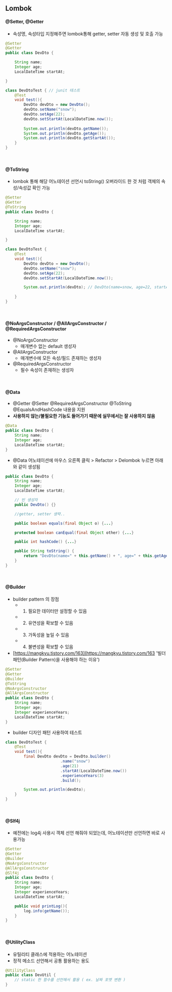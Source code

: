 ## Lombok 


#### @Setter, @Getter 

- 속성명, 속성타입 지정해주면 lombok통해 getter, setter 자동 생성 및 호출 가능

```java 
@Setter
@Getter
public class DevDto {

    String name;
    Integer age;
    LocalDateTime startAt;

}
```

```java
class DevDtoTest { // junit 테스트
    @Test
    void test(){
        DevDto devDto = new DevDto();
        devDto.setName("snow");
        devDto.setAge(22);
        devDto.setStartAt(LocalDateTime.now());
        
        System.out.println(devDto.getName());
        System.out.println(devDto.getAge());
        System.out.println(devDto.getStartAt());
    }
}

```

<br/>

#### @ToString
- lombok 통해 해당 어노테이션 선언시 toString() 오버라이드 한 것 처럼 객체의 속성/속성값 확인 가능 
```java 
@Setter
@Getter
@ToString
public class DevDto {

    String name;
    Integer age;
    LocalDateTime startAt;

}
```

```java 
class DevDtoTest {
    @Test
    void test(){
        DevDto devDto = new DevDto();
        devDto.setName("snow");
        devDto.setAge(22);
        devDto.setStartAt(LocalDateTime.now());

        System.out.println(devDto); // DevDto(name=snow, age=22, startAt=2021-11-12T14:30:09.878263100)
        
    }
}


```

<br/>

#### @NoArgsConstructor / @AllArgsConstructor / @RequiredArgsConstructor
- @NoArgsConstructor 
  - 매개변수 없는 default 생성자 
- @AllArgsConstructor
  - 매개변수에 모든 속성/필드 존재하는 생성자 
- @RequiredArgsConstructor
  - 필수 속성이 존재하는 생성자 

<br/>

#### @Data 
-  @Getter @Setter @RequiredArgsConstructor @ToString @EqualsAndHashCode 내용을 지원 
-  **사용하지 않는/불필요한 기능도 들어가기 때문에 실무에서는 잘 사용하지 않음**
  
```java
@Data
public class DevDto {
    String name;
    Integer age;
    LocalDateTime startAt;
}
```
- @Data 어노테이션에 마우스 오른쪽 클릭 > Refactor > Delombok 누르면 아래와 같이 생성됨 
  
```java 
public class DevDto {
    String name;
    Integer age;
    LocalDateTime startAt;

    // 빈 생성자
    public DevDto() {}

    //getter, setter 생략.. 

    public boolean equals(final Object o) {...}

    protected boolean canEqual(final Object other) {...}

    public int hashCode() {...}

    public String toString() {
        return "DevDto(name=" + this.getName() + ", age=" + this.getAge() + ", startAt=" + this.getStartAt() + ")";
    }
}

```
<br/>

#### @Builder 

- builder pattern 의 장점 
  - 1. 필요한 데이터만 설정할 수 있음 
  - 2. 유연성을 확보할 수 있음 
  - 3. 가독성을 높일 수 있음
  - 4. 불변성을 확보할 수 있음 
- [https://mangkyu.tistory.com/163](https://mangkyu.tistory.com/163 '빌더 패턴(Builder Pattern)을 사용해야 하는 이유')

```java 
@Setter
@Getter
@Builder
@ToString
@NoArgsConstructor
@AllArgsConstructor
public class DevDto {
    String name;
    Integer age;
    Integer experienceYears;
    LocalDateTime startAt;
}
```

- builder 디자인 패턴 사용하여 테스트 

```java
class DevDtoTest {
    @Test
    void test(){
        final DevDto devDto = DevDto.builder()
                        .name("snow")
                        .age(21)
                        .startAt(LocalDateTime.now())
                        .experienceYears(3)
                        .build();

        System.out.println(devDto);
    }
}

```
<br/>

#### @Slf4j 
- 예전에는 log4j 사용시 객체 선언 해줘야 되었는데, 어노테이션만 선언하면 바로 사용가능
```java 
@Setter
@Getter
@Builder
@NoArgsConstructor
@AllArgsConstructor
@Slf4j
public class DevDto {
    String name;
    Integer age;
    Integer experienceYears;
    LocalDateTime startAt;

    public void printLog(){
        log.info(getName());
    }
}
```

<br/>

#### @UtilityClass
- 유틸리티 클래스에 적용하는 어노테이션
- 정적 메소드 선언해서 공통 활용하는 용도 
```java
@UtilityClass
public class DevUtil {
    // static 한 함수를 선언해서 활용 ( ex. 날짜 포맷 변환 ) 
}
```
